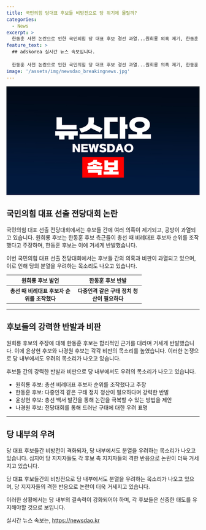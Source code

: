 ```yaml
---
title: 국민의힘 당대표 후보들 비방전으로 당 위기에 몰릴까?
categories:
  - News
excerpt: >
  한동훈 사천 논란으로 인한 국민의힘 당 대표 후보 경선 과열...원희룡 의혹 제기, 한동훈 반발에 윤상현·나경원 비판 - 사회적 관심 부각, 당내 분열 우려까지 나오는 열흘 전당대회 현장.
feature_text: >
  ## adskorea 실시간 뉴스 속보입니다.

  한동훈 사천 논란으로 인한 국민의힘 당 대표 후보 경선 과열...원희룡 의혹 제기, 한동훈 반발에 윤상현·나경원 비판 - 사회적 관심 부각, 당내 분열 우려까지 나오는 열흘 전당대회 현장.
image: '/assets/img/newsdao_breakingnews.jpg'
---
```


<p><img src="/assets/img/newsdao_breakingnews.jpg" alt="adskorea 속보" /></p>

<h2 data-ke-size="size26">국민의힘 대표 선출 전당대회 논란</h2>

<p>국민의힘 대표 선출 전당대회에서는 후보들 간에 여러 의혹이 제기되고, 공방이 과열되고 있습니다. 원희룡 후보는 한동훈 후보 측근들이 총선 때 비례대표 후보자 순위를 조작했다고 주장하며, 한동훈 후보는 이에 거세게 반발했습니다.</p>

<p data-ke-size="size16">이번 국민의힘 대표 선출 전당대회에서는 후보들 간의 의혹과 비판이 과열되고 있으며, 이로 인해 당의 분열을 우려하는 목소리도 나오고 있습니다.</p>

<table style="width: 70%;">
<thead>
    <tr>
        <th>원희룡 후보 발언</th>
        <th>한동훈 후보 반발</th>
    </tr>
</thead>
<tbody>
    <tr>
        <td style="text-align: center; height: 17px;"><b>총선 때 비례대표 후보자 순위를 조작했다</b></td>
        <td style="text-align: center; height: 17px;"><b>다중인격 같은 구태 정치 청산이 필요하다</b></td>
    </tr>
</tbody>
</table>

<hr />

<h2 data-ke-size="size26">후보들의 강력한 반발과 비판</h2>

<p>원희룡 후보의 주장에 대해 한동훈 후보는 합리적인 근거를 대라며 거세게 반발했습니다. 이에 윤상현 후보와 나경원 후보는 각각 비판의 목소리를 높였습니다. 이러한 논쟁으로 당 내부에서도 우려의 목소리가 나오고 있습니다.</p>

<p data-ke-size="size16">후보들 간의 강력한 반발과 비판으로 당 내부에서도 우려의 목소리가 나오고 있습니다.</p>

<ul>
    <li>원희룡 후보: 총선 비례대표 후보자 순위를 조작했다고 주장</li>
    <li>한동훈 후보: 다중인격 같은 구태 정치 청산이 필요하다며 강력한 반발</li>
    <li>윤상현 후보: 총선 백서 발간을 통해 논란을 극복할 수 있는 방법을 제안</li>
    <li>나경원 후보: 전당대회를 통해 드러난 구태에 대한 우려 표명</li>
</ul>

<hr />

<h2 data-ke-size="size26">당 내부의 우려</h2>

<p>당 대표 후보들간 비방전이 격화되자, 당 내부에서도 분열을 우려하는 목소리가 나오고 있습니다. 심지어 당 지지자들도 각 후보 측 지지자들의 격한 반응으로 논란이 더욱 거세지고 있습니다.</p>

<p data-ke-size="size16">당 대표 후보들간의 비방전으로 당 내부에서도 분열을 우려하는 목소리가 나오고 있으며, 당 지지자들의 격한 반응으로 논란이 더욱 거세지고 있습니다.</p>

<p>이러한 상황에서는 당 내부의 결속력이 강화되어야 하며, 각 후보들은 신중한 태도를 유지해야할 것으로 보입니다.</p>
실시간 뉴스 속보는, <a href="https://newsdao.kr" rel="dofollow">https://newsdao.kr</a>


